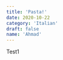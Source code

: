 ```yaml
---
title: 'Pasta!'
date: 2020-10-22
category: 'Italian'
draft: false
name: 'Ahmad'
---
```


Test1
